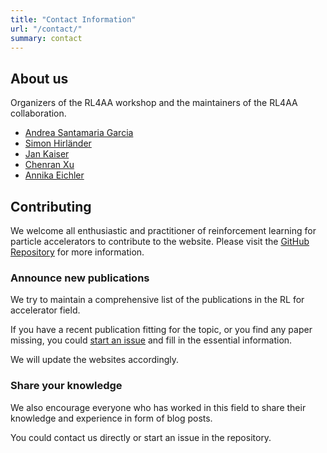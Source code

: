 ```yaml
---
title: "Contact Information"
url: "/contact/"
summary: contact
---
```


## About us

Organizers of the RL4AA workshop and the maintainers of the RL4AA collaboration.

- [Andrea Santamaria Garcia](https://ansantam.github.io)
- [Simon Hirländer](https://mathphyssim.github.io)
- [Jan Kaiser](https://jank324.github.io)
- [Chenran Xu](https://cr-xu.github.io)
- [Annika Eichler](https://www.linkedin.com/in/annika-eichler-076854316/)

## Contributing

We welcome all enthusiastic and practitioner of reinforcement learning for particle accelerators to contribute to the website. Please visit the [GitHub Repository](https://github.com/RL4AA/RL4AA.github.io) for more information.

### Announce new publications

We try to maintain a comprehensive list of the publications in the RL for accelerator field.

If you have a recent publication fitting for the topic, or you find any paper missing, you could [start an issue](https://github.com/RL4AA/RL4AA.github.io/issues/new?assignees=&labels=publication&template=new-publication.md&title=Add+new+publication+%5Bfill+a+short+title+here%5D) and fill in the essential information.

We will update the websites accordingly.

### Share your knowledge

We also encourage everyone who has worked in this field to share their knowledge and experience in form of blog posts.

You could contact us directly or start an issue in the repository.
